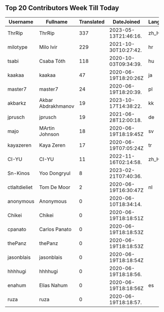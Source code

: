 ## Top 20 Contributors Week Till Today ##
|Username|Fullname|Translated|DateJoined|Language|
|--------|--------|----------|----------|-------|
|ThrRip|ThrRip|337|2023-05-13T21:46:16.|zh_Hans|
|milotype|Milo Ivir|229|2021-10-30T10:27:42.|hr|
|tsabi|Csaba Tóth|118|2020-10-03T09:34:39.|hu|
|kaakaa|kaakaa|47|2020-06-19T18:20:26Z|ja|
|master7|master7|24|2020-06-19T18:20:39.|pl|
|akbarkz|Akbar Abdrakhmanov|19|2023-10-17T14:38:22.|kk|
|jprusch|jprusch|19|2021-06-28T12:00:18.|de|
|majo|MArtin Johnson|18|2020-06-19T18:19:45Z|sv|
|kayazeren|Kaya Zeren|17|2020-06-19T07:05:24Z|tr|
|CI-YU|CI-YU|11|2022-11-16T02:14:58.|zh_Hant|
|Sn-Kinos|Yoo Dongryul|8|2023-02-21T07:40:36.||
|ctlaltdieliet|Tom De Moor|2|2020-06-19T16:30:47Z|nl|
|anonymous|Anonymous|0|2020-06-10T18:34:14.||
|Chikei|Chikei|0|2020-06-19T18:18:51Z||
|cpanato|Carlos Panato|0|2020-06-19T18:18:53Z||
|thePanz|thePanz|0|2020-06-19T18:18:53Z||
|jasonblais|jasonblais|0|2020-06-19T18:18:54Z||
|hhhhugi|hhhhugi|0|2020-06-19T18:18:56.||
|enahum|Elias  Nahum|0|2020-06-19T18:18:56Z|es|
|ruza|ruza|0|2020-06-19T18:18:57.||
